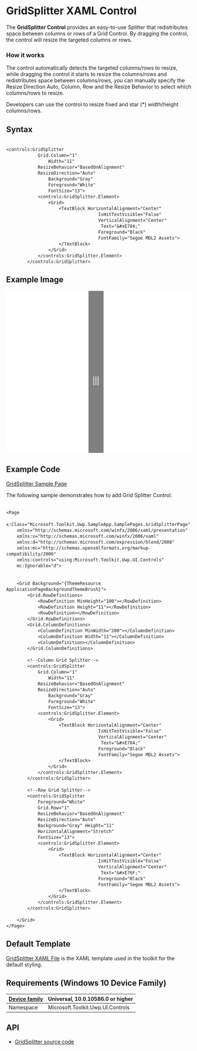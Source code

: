 # GridSplitter XAML Control

The **GridSplitter Control** provides an easy-to-use Splitter that redistributes space between columns or rows of a Grid Control. By dragging the control, the control will resize the targeted columns or rows.

### How it works

The control automatically detects the targeted columns/rows to resize, while dragging the control it starts to resize the columns/rows and redistributes space between columns/rows, you can manually specify the Resize Direction Auto, Column, Row and the Resize Behavior to select which columns/rows to resize.

Developers can use the control to resize fixed and star (*) width/height columns/rows.

## Syntax

```xaml

<controls:GridSplitter 
            Grid.Column="1"
                Width="11"
            ResizeBehavior="BasedOnAlignment"
            ResizeDirection="Auto"
                Background="Gray"
                Foreground="White" 
                FontSize="13">
            <controls:GridSplitter.Element>
                <Grid>
                    <TextBlock HorizontalAlignment="Center" 
                                   IsHitTestVisible="False"
                                   VerticalAlignment="Center"  
                                    Text="&#xE784;"
                                   Foreground="Black" 
                                   FontFamily="Segoe MDL2 Assets">
                    </TextBlock>
                </Grid>
            </controls:GridSplitter.Element>
        </controls:GridSplitter>

```


## Example Image

![GridSplitter animation](../resources/images/Controls-GridSplitter.png "GridSplitter")

## Example Code

[GridSplitter Sample Page](https://github.com/Microsoft/UWPCommunityToolkit/tree/master/Microsoft.Toolkit.Uwp.SampleApp/SamplePages/GridSplitter)

The following sample demonstrates how to add Grid Splitter Control.

```xaml

<Page
    x:Class="Microsoft.Toolkit.Uwp.SampleApp.SamplePages.GridSplitterPage"
    xmlns="http://schemas.microsoft.com/winfx/2006/xaml/presentation"
    xmlns:x="http://schemas.microsoft.com/winfx/2006/xaml"
    xmlns:d="http://schemas.microsoft.com/expression/blend/2008"
    xmlns:mc="http://schemas.openxmlformats.org/markup-compatibility/2006"
    xmlns:controls="using:Microsoft.Toolkit.Uwp.UI.Controls"
    mc:Ignorable="d">


    <Grid Background="{ThemeResource ApplicationPageBackgroundThemeBrush}">
        <Grid.RowDefinitions>
            <RowDefinition MinHeight="100"></RowDefinition>
            <RowDefinition Height="11"></RowDefinition>
            <RowDefinition></RowDefinition>
        </Grid.RowDefinitions>
        <Grid.ColumnDefinitions>
            <ColumnDefinition MinWidth="200"></ColumnDefinition>
            <ColumnDefinition Width="11"></ColumnDefinition>
            <ColumnDefinition></ColumnDefinition>
        </Grid.ColumnDefinitions>

        <!--Column Grid Splitter-->
        <controls:GridSplitter 
            Grid.Column="1"
                Width="11"
            ResizeBehavior="BasedOnAlignment"
            ResizeDirection="Auto"
                Background="Gray"
                Foreground="White" 
                FontSize="13">
            <controls:GridSplitter.Element>
                <Grid>
                    <TextBlock HorizontalAlignment="Center" 
                                   IsHitTestVisible="False"
                                   VerticalAlignment="Center"  
                                    Text="&#xE784;"
                                   Foreground="Black" 
                                   FontFamily="Segoe MDL2 Assets">
                    </TextBlock>
                </Grid>
            </controls:GridSplitter.Element>
        </controls:GridSplitter>

        <!--Row Grid Splitter-->
        <controls:GridSplitter 
            Foreground="White"
            Grid.Row="1"
            ResizeBehavior="BasedOnAlignment"
            ResizeDirection="Auto"
            Background="Gray" Height="11"
            HorizontalAlignment="Stretch" 
            FontSize="13">
            <controls:GridSplitter.Element>
                <Grid>
                    <TextBlock HorizontalAlignment="Center"     
                                   IsHitTestVisible="False"
                                   VerticalAlignment="Center"  
                                    Text="&#xE76F;"
                                   Foreground="Black" 
                                   FontFamily="Segoe MDL2 Assets">
                    </TextBlock>
                </Grid>
            </controls:GridSplitter.Element>
        </controls:GridSplitter>

    </Grid>
</Page>

```


## Default Template 

[GridSplitter XAML File](https://github.com/Microsoft/UWPCommunityToolkit/blob/master/Microsoft.Toolkit.Uwp.UI.Controls/GridSplitter/GridSplitterPage.xaml) is the XAML template used in the toolkit for the default styling.

## Requirements (Windows 10 Device Family)

| [Device family](http://go.microsoft.com/fwlink/p/?LinkID=526370) | Universal, 10.0.10586.0 or higher |
| --- | --- |
| Namespace | Microsoft.Toolkit.Uwp.UI.Controls |

## API

* [GridSplitter source code](https://github.com/Microsoft/UWPCommunityToolkit/tree/master/Microsoft.Toolkit.Uwp.UI.Controls/GridSplitter)
